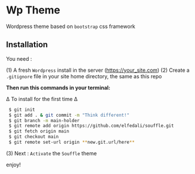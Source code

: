 # Wp Theme
Wordpress theme based on `bootstrap` css framework

## Installation

 You need :

 (1) A fresh `Wordpress` install  in the server  (https://your_site.com)
 (2) Create a `.gitignore` file in your site home directory, the same as this repo

**Then run this commands in your terminal:** 

∆ To install for the first time ∆

```sh
 $ git init
 $ git add . & git commit -m "Think different!"
 $ git branch -m main-holder
 $ git remote add origin https://github.com/elfedali/souffle.git
 $ git fetch origin main 
 $ git checkout main  
 $ git remote set-url origin **new.git.url/here**
```

 (3) Next  : `Activate` the `Souffle` theme

 enjoy! 